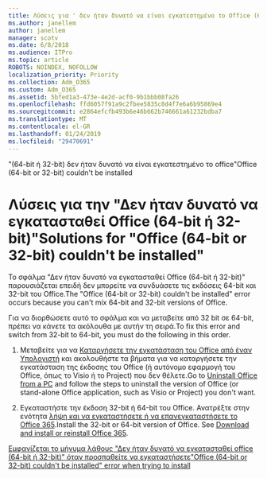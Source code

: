 ```yaml
---
title: Λύσεις για ' δεν ήταν δυνατό να είναι εγκατεστημένο το Office (64-bit ή 32-bit)
ms.author: janellem
author: janellem
manager: scotv
ms.date: 6/8/2018
ms.audience: ITPro
ms.topic: article
ROBOTS: NOINDEX, NOFOLLOW
localization_priority: Priority
ms.collection: Adm_O365
ms.custom: Adm_O365
ms.assetid: 5bfed1a3-473e-4e2d-acf0-9b1bbb08fa26
ms.openlocfilehash: ffd6057f91a9c2fbee5835c8d4f7e6a6b95869e4
ms.sourcegitcommit: e2864efcfb493b6e46b662b746661a61232bdba7
ms.translationtype: MT
ms.contentlocale: el-GR
ms.lasthandoff: 01/24/2019
ms.locfileid: "29470691"
---
```

<span data-ttu-id="ea32f-102">"(64-bit ή 32-bit) δεν ήταν δυνατό να είναι εγκατεστημένο το office</span><span class="sxs-lookup"><span data-stu-id="ea32f-102">"Office (64-bit or 32-bit) couldn't be installed</span></span>

# <a name="solutions-for-office-64-bit-or-32-bit-couldnt-be-installed"></a><span data-ttu-id="ea32f-103">Λύσεις για την "Δεν ήταν δυνατό να εγκατασταθεί Office (64-bit ή 32-bit)"</span><span class="sxs-lookup"><span data-stu-id="ea32f-103">Solutions for "Office (64-bit or 32-bit) couldn't be installed"</span></span>

<span data-ttu-id="ea32f-104">Το σφάλμα "Δεν ήταν δυνατό να εγκατασταθεί Office (64-bit ή 32-bit)" παρουσιάζεται επειδή δεν μπορείτε να συνδυάσετε τις εκδόσεις 64-bit και 32-bit του Office.</span><span class="sxs-lookup"><span data-stu-id="ea32f-104">The "Office (64-bit or 32-bit) couldn't be installed" error occurs because you can't mix 64-bit and 32-bit versions of Office.</span></span>
  
<span data-ttu-id="ea32f-105">Για να διορθώσετε αυτό το σφάλμα και να μεταβείτε από 32 bit σε 64-bit, πρέπει να κάνετε τα ακόλουθα με αυτήν τη σειρά.</span><span class="sxs-lookup"><span data-stu-id="ea32f-105">To fix this error and switch from 32-bit to 64-bit, you must do the following in this order.</span></span>
  
1. <span data-ttu-id="ea32f-106">Μεταβείτε για να [Καταργήσετε την εγκατάσταση του Office από έναν Υπολογιστή](https://support.office.com/article/9dd49b83-264a-477a-8fcc-2fdf5dbf61d8?wt.mc_id=Alchemy_ClientDIA.aspx) και ακολουθήστε τα βήματα για να καταργήσετε την εγκατάσταση της έκδοσης του Office (ή αυτόνομο εφαρμογή του Office, όπως το Visio ή το Project) που δεν θέλετε.</span><span class="sxs-lookup"><span data-stu-id="ea32f-106">Go to [Uninstall Office from a PC](https://support.office.com/article/9dd49b83-264a-477a-8fcc-2fdf5dbf61d8?wt.mc_id=Alchemy_ClientDIA.aspx) and follow the steps to uninstall the version of Office (or stand-alone Office application, such as Visio or Project) you don't want.</span></span> 
    
2. <span data-ttu-id="ea32f-p101">Εγκαταστήστε την έκδοση 32-bit ή 64-bit του Office. Ανατρέξτε στην ενότητα [λήψη και να εγκαταστήσετε ή να επανεγκαταστήσετε το Office 365](https://support.office.com/article/4414eaaf-0478-48be-9c42-23adc4716658?wt.mc_id=Alchemy_ClientDIA.aspx).</span><span class="sxs-lookup"><span data-stu-id="ea32f-p101">Install the 32-bit or 64-bit version of Office. See [Download and install or reinstall Office 365](https://support.office.com/article/4414eaaf-0478-48be-9c42-23adc4716658?wt.mc_id=Alchemy_ClientDIA.aspx).</span></span>
    
[<span data-ttu-id="ea32f-109">Εμφανίζεται το μήνυμα λάθους "Δεν ήταν δυνατό να εγκατασταθεί office (64-bit ή 32-bit)" όταν προσπαθείτε να εγκαταστήσετε</span><span class="sxs-lookup"><span data-stu-id="ea32f-109">"Office (64-bit or 32-bit) couldn't be installed" error when trying to install</span></span>](https://support.office.com/article/2e2dc9e5-3eb0-420c-862a-ab085b38597f?wt.mc_id=Alchemy_ClientDIA.aspx)
  

